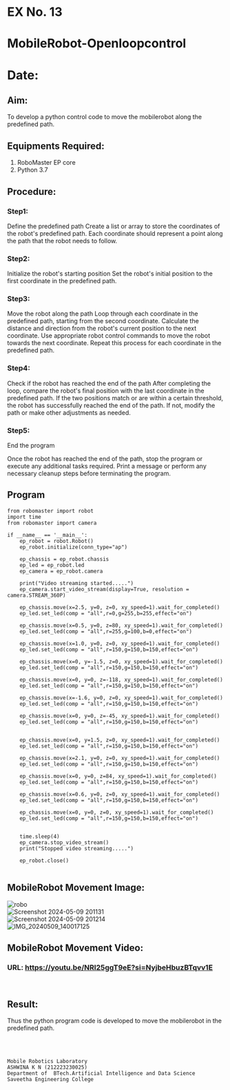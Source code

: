 # EX No. 13
# MobileRobot-Openloopcontrol
# Date:
## Aim:
To develop a python control code to move the mobilerobot along the predefined path.

## Equipments Required:
1. RoboMaster EP core
2. Python 3.7

## Procedure:

### Step1:
Define the predefined path
Create a list or array to store the coordinates of the robot's predefined path.
Each coordinate should represent a point along the path that the robot needs to follow.

### Step2:
Initialize the robot's starting position
Set the robot's initial position to the first coordinate in the predefined path.

### Step3:
Move the robot along the path
Loop through each coordinate in the predefined path, starting from the second coordinate.
Calculate the distance and direction from the robot's current position to the next coordinate.
Use appropriate robot control commands to move the robot towards the next coordinate.
Repeat this process for each coordinate in the predefined path.

### Step4:
Check if the robot has reached the end of the path
After completing the loop, compare the robot's final position with the last coordinate in the
predefined path.
If the two positions match or are within a certain threshold, the robot has successfully reached
the end of the path.
If not, modify the path or make other adjustments as needed.

### Step5:
End the program

Once the robot has reached the end of the path, stop the program or execute any additional
tasks required.
Print a message or perform any necessary cleanup steps before terminating the program.


## Program
```
from robomaster import robot
import time
from robomaster import camera

if __name__ == '__main__':
    ep_robot = robot.Robot()
    ep_robot.initialize(conn_type="ap")

    ep_chassis = ep_robot.chassis
    ep_led = ep_robot.led
    ep_camera = ep_robot.camera

    print("Video streaming started.....")
    ep_camera.start_video_stream(display=True, resolution = camera.STREAM_360P)

    ep_chassis.move(x=2.5, y=0, z=0, xy_speed=1).wait_for_completed()
    ep_led.set_led(comp = "all",r=0,g=255,b=255,effect="on")

    ep_chassis.move(x=0.5, y=0, z=80, xy_speed=1).wait_for_completed()
    ep_led.set_led(comp = "all",r=255,g=100,b=0,effect="on")

    ep_chassis.move(x=1.0, y=0, z=0, xy_speed=1).wait_for_completed()
    ep_led.set_led(comp = "all",r=150,g=150,b=150,effect="on")

    ep_chassis.move(x=0, y=-1.5, z=0, xy_speed=1).wait_for_completed()
    ep_led.set_led(comp = "all",r=150,g=150,b=150,effect="on")

    ep_chassis.move(x=0, y=0, z=-118, xy_speed=1).wait_for_completed()
    ep_led.set_led(comp = "all",r=150,g=150,b=150,effect="on")
    
    ep_chassis.move(x=-1.6, y=0, z=0, xy_speed=1).wait_for_completed()
    ep_led.set_led(comp = "all",r=150,g=150,b=150,effect="on")
    
    ep_chassis.move(x=0, y=0, z=-45, xy_speed=1).wait_for_completed()
    ep_led.set_led(comp = "all",r=150,g=150,b=150,effect="on")
    

    ep_chassis.move(x=0, y=1.5, z=0, xy_speed=1).wait_for_completed()
    ep_led.set_led(comp = "all",r=150,g=150,b=150,effect="on")

    ep_chassis.move(x=2.1, y=0, z=0, xy_speed=1).wait_for_completed()
    ep_led.set_led(comp = "all",r=150,g=150,b=150,effect="on")

    ep_chassis.move(x=0, y=0, z=84, xy_speed=1).wait_for_completed()
    ep_led.set_led(comp = "all",r=150,g=150,b=150,effect="on")

    ep_chassis.move(x=0.6, y=0, z=0, xy_speed=1).wait_for_completed()
    ep_led.set_led(comp = "all",r=150,g=150,b=150,effect="on")

    ep_chassis.move(x=0, y=0, z=0, xy_speed=1).wait_for_completed()
    ep_led.set_led(comp = "all",r=150,g=150,b=150,effect="on")


    time.sleep(4)
    ep_camera.stop_video_stream()
    print("Stopped video streaming.....")

    ep_robot.close()


```

## MobileRobot Movement Image:

![robo](./img/robomaster.png)
<br/>
![Screenshot 2024-05-09 201131](https://github.com/NSArjun/mobilerobot-openloopcontrol/assets/148233801/9fc25f41-1544-4407-b7f5-0098f18749e5)
<br/>
![Screenshot 2024-05-09 201214](https://github.com/NSArjun/mobilerobot-openloopcontrol/assets/148233801/9bfb7e5b-3a10-4808-ae54-3732afc8ea20)
<br/>
![IMG_20240509_140017125](https://github.com/NSArjun/mobilerobot-openloopcontrol/assets/148233801/ffd8c662-35ea-4a0d-9012-f8e3751f32c8)
<br/>

## MobileRobot Movement Video:

### URL: https://youtu.be/NRl25ggT9eE?si=NyjbeHbuzBTqvv1E

<br/>

## Result:
Thus the python program code is developed to move the mobilerobot in the predefined path.


<br/>
<br/>

```
Mobile Robotics Laboratory
ASHWINA K N (212223230025)
Department of  BTech.Artificial Intelligence and Data Science
Saveetha Engineering College
```
